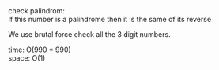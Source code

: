 ##
check palindrom:<br>
If this number is a palindrome then it is the same of its reverse

We use brutal force check all the 3 digit numbers.<br>

time: O(990 * 990)<br>
space: O(1)
